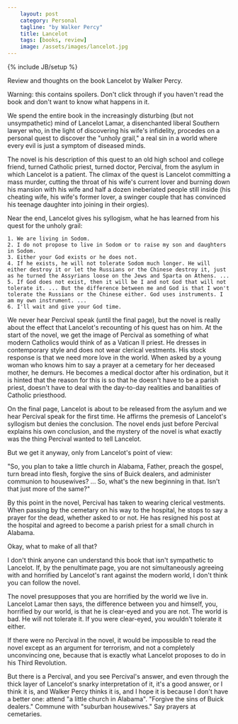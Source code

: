 ```yaml
---
    layout: post
    category: Personal 
    tagline: "by Walker Percy"
    title: Lancelot
    tags: [books, review]
    image: /assets/images/lancelot.jpg
---
```

{% include JB/setup %}

Review and thoughts on the book Lancelot by Walker Percy.

Warning: this contains spoilers. Don't click through if you haven't read the book and don't want to know what happens in it. 

<!-- more -->

We spend the entire book in the increasingly disturbing (but not unsympathetic) mind of Lancelot Lamar, a disenchanted liberal Southern lawyer who, in the light of discovering his wife's infidelity, procedes on a personal quest to discover the "unholy grail," a real sin in a world where every evil is just a symptom of diseased minds.

The novel is his description of this quest to an old high school and college friend, turned Catholic priest, turned doctor, Percival, from the asylum in which Lancelot is a patient. The climax of the quest is Lancelot committing a mass murder, cutting the throat of his wife's current lover and burning down his mansion with his wife and half a dozen ineberiated people still inside (his cheating wife, his wife's former lover, a swinger couple that has convinced his teenage daughter into joining in their orgies).

Near the end, Lancelot gives his syllogism, what he has learned from his quest for the unholy grail:


    1. We are living in Sodom.
    2. I do not propose to live in Sodom or to raise my son and daughters in Sodom.
    3. Either your God exists or he does not.
    4. If he exists, he will not tolerate Sodom much longer. He will either destroy it or let the Russians or the Chinese destroy it, just as he turned the Assyrians loose on the Jews and Sparta on Athens. ...
    5. If God does not exist, then it will be I and not God that will not tolerate it. ... But the difference between me and God is that I won't tolerate the Russians or the Chinese either. God uses instruments. I am my own instrument. ...
    6. I'll wait and give your God time.



We never hear Percival speak (until the final page), but the novel is really about the effect that Lancelot's recounting of his quest has on him. At the start of the novel, we get the image of Percival as something of what modern Catholics would think of as a Vatican II priest. He dresses in contemporary style and does not wear clerical vestments. His stock response is that we need more love in the world. When asked by a young woman who knows him to say a prayer at a cemetary for her deceased mother, he demurs. He becomes a medical doctor after his ordination, but it is hinted that the reason for this is so that he doesn't have to be a parish priest, doesn't have to deal with the day-to-day realities and banalities of Catholic priesthood.

On the final page, Lancelot is about to be released from the asylum and we hear Percival speak for the first time. He affirms the premesis of Lancelot's syllogism but denies the conclusion. The novel ends just before Percival explains his own conclusion, and the mystery of the novel is what exactly was the thing Percival wanted to tell Lancelot.

But we get it anyway, only from Lancelot's point of view:

"So, you plan to take a little church in Alabama, Father, preach the gospel, turn bread into flesh, forgive the sins of Buick dealers, and administer communion to housewives? ... So, what's the new beginning in that. Isn't that just more of the same?"

By this point in the novel, Percival has taken to wearing clerical vestments. When passing by the cemetary on his way to the hospital, he stops to say a prayer for the dead, whether asked to or not. He has resigned his post at the hospital and agreed to become a parish priest for a small church in Alabama.

Okay, what to make of all that?

I don't think anyone can understand this book that isn't sympathetic to Lancelot. If, by the penultimate page, you are not simultaneously agreeing with and horrified by Lancelot's rant against the modern world, I don't think you can follow the novel.

The novel presupposes that you are horrified by the world we live in.
Lancelot Lamar then says, the difference between you and himself, you, horrified by our world, is that he is clear-eyed and you are not. The world is bad. He will not tolerate it. If you were clear-eyed, you wouldn't tolerate it either.

If there were no Percival in the novel, it would be impossible to read the novel except as an argument for terrorism, and not a completely unconvincing one, because that is exactly what Lancelot proposes to do in his Third Revolution.

But there is a Percival, and you see Percival's answer, and even through the thick layer of Lancelot's snarky interpretation of it, it's a good answer, or I think it is, and Walker Percy thinks it is, and I hope it is because I don't have a better one: attend "a little church in Alabama". "Forgive the sins of Buick dealers." Commune with "suburban housewives." Say prayers at cemetaries. 


